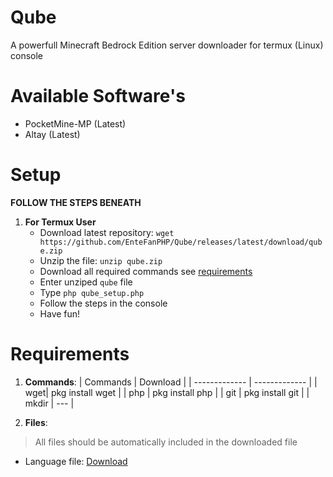 # Qube
A powerfull Minecraft Bedrock Edition server downloader for termux (Linux) console

# Available Software's
- PocketMine-MP (Latest)
- Altay (Latest)

# Setup

**FOLLOW THE STEPS BENEATH**

1. **For Termux User**
    * Download latest repository: `wget https://github.com/EnteFanPHP/Qube/releases/latest/download/qube.zip`
    * Unzip the file: `unzip qube.zip`
    * Download all required commands see [requirements](#requirements)
    * Enter unziped `qube` file
    * Type `php qube_setup.php`
    * Follow the steps in the console
    * Have fun!
    
    
# Requirements

1. **Commands**:
    | Commands | Download |
    | ------------- | ------------- |
    | wget| pkg install wget |
    | php | pkg install php  |
    | git | pkg install git  |
    | mkdir | --- |
    
2. **Files**:
> All files should be automatically included in the downloaded file
* Language file: [Download](Link)
